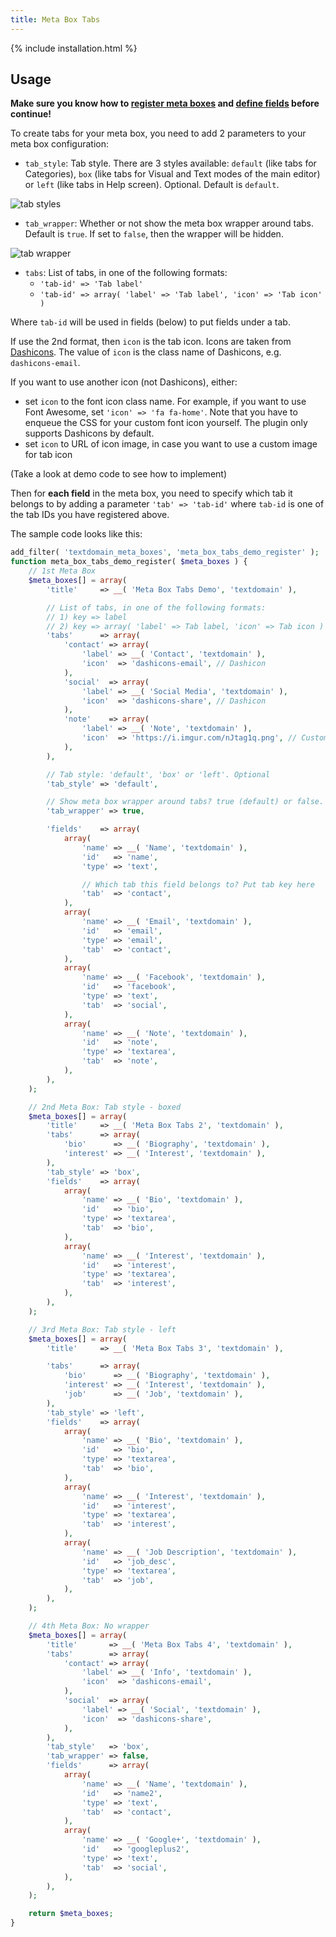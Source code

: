 ```yaml
---
title: Meta Box Tabs
---
```


{% include installation.html %}

## Usage

**Make sure you know how to [register meta boxes](/registering-meta-boxes/) and [define fields](/define-fields/) before continue!**

To create tabs for your meta box, you need to add 2 parameters to your meta box configuration:

- `tab_style`: Tab style. There are 3 styles available: `default` (like tabs for Categories), `box` (like tabs for Visual and Text modes of the main editor) or `left` (like tabs in Help screen). Optional. Default is `default`.

![tab styles](https://i.imgur.com/7Oi5dx1.jpg)

- `tab_wrapper`: Whether or not show the meta box wrapper around tabs. Default is `true`. If set to `false`, then the wrapper will be hidden.

![tab wrapper](https://i.imgur.com/IPzfyEY.jpg)

- `tabs`: List of tabs, in one of the following formats:
	- `'tab-id' => 'Tab label'`
	- `'tab-id' => array( 'label' => 'Tab label', 'icon' => 'Tab icon' )`

Where `tab-id` will be used in fields (below) to put fields under a tab.

If use the 2nd format, then `icon` is the tab icon. Icons are taken from [Dashicons](https://developer.wordpress.org/resource/dashicons/). The value of `icon` is the class name of Dashicons, e.g. `dashicons-email`.

If you want to use another icon (not Dashicons), either:

- set `icon` to the font icon class name. For example, if you want to use Font Awesome, set `'icon' => 'fa fa-home'`. Note that you have to enqueue the CSS for your custom font icon yourself. The plugin only supports Dashicons by default.
- set `icon` to URL of icon image, in case you want to use a custom image for tab icon

(Take a look at demo code to see how to implement)

Then for **each field** in the meta box, you need to specify which tab it belongs to by adding a parameter `'tab' => 'tab-id'` where `tab-id` is one of the tab IDs you have registered above.

The sample code looks like this:

```php
add_filter( 'textdomain_meta_boxes', 'meta_box_tabs_demo_register' );
function meta_box_tabs_demo_register( $meta_boxes ) {
	// 1st Meta Box
	$meta_boxes[] = array(
		'title'     => __( 'Meta Box Tabs Demo', 'textdomain' ),

		// List of tabs, in one of the following formats:
		// 1) key => label
		// 2) key => array( 'label' => Tab label, 'icon' => Tab icon )
		'tabs'      => array(
			'contact' => array(
				'label' => __( 'Contact', 'textdomain' ),
				'icon'  => 'dashicons-email', // Dashicon
			),
			'social'  => array(
				'label' => __( 'Social Media', 'textdomain' ),
				'icon'  => 'dashicons-share', // Dashicon
			),
			'note'    => array(
				'label' => __( 'Note', 'textdomain' ),
				'icon'  => 'https://i.imgur.com/nJtag1q.png', // Custom icon, using image
			),
		),

		// Tab style: 'default', 'box' or 'left'. Optional
		'tab_style' => 'default',

		// Show meta box wrapper around tabs? true (default) or false. Optional
		'tab_wrapper' => true,

		'fields'    => array(
			array(
				'name' => __( 'Name', 'textdomain' ),
				'id'   => 'name',
				'type' => 'text',

				// Which tab this field belongs to? Put tab key here
				'tab'  => 'contact',
			),
			array(
				'name' => __( 'Email', 'textdomain' ),
				'id'   => 'email',
				'type' => 'email',
				'tab'  => 'contact',
			),
			array(
				'name' => __( 'Facebook', 'textdomain' ),
				'id'   => 'facebook',
				'type' => 'text',
				'tab'  => 'social',
			),
			array(
				'name' => __( 'Note', 'textdomain' ),
				'id'   => 'note',
				'type' => 'textarea',
				'tab'  => 'note',
			),
		),
	);

	// 2nd Meta Box: Tab style - boxed
	$meta_boxes[] = array(
		'title'     => __( 'Meta Box Tabs 2', 'textdomain' ),
		'tabs'      => array(
			'bio'      => __( 'Biography', 'textdomain' ),
			'interest' => __( 'Interest', 'textdomain' ),
		),
		'tab_style' => 'box',
		'fields'    => array(
			array(
				'name' => __( 'Bio', 'textdomain' ),
				'id'   => 'bio',
				'type' => 'textarea',
				'tab'  => 'bio',
			),
			array(
				'name' => __( 'Interest', 'textdomain' ),
				'id'   => 'interest',
				'type' => 'textarea',
				'tab'  => 'interest',
			),
		),
	);

	// 3rd Meta Box: Tab style - left
	$meta_boxes[] = array(
		'title'     => __( 'Meta Box Tabs 3', 'textdomain' ),

		'tabs'      => array(
			'bio'      => __( 'Biography', 'textdomain' ),
			'interest' => __( 'Interest', 'textdomain' ),
			'job'      => __( 'Job', 'textdomain' ),
		),
		'tab_style' => 'left',
		'fields'    => array(
			array(
				'name' => __( 'Bio', 'textdomain' ),
				'id'   => 'bio',
				'type' => 'textarea',
				'tab'  => 'bio',
			),
			array(
				'name' => __( 'Interest', 'textdomain' ),
				'id'   => 'interest',
				'type' => 'textarea',
				'tab'  => 'interest',
			),
			array(
				'name' => __( 'Job Description', 'textdomain' ),
				'id'   => 'job_desc',
				'type' => 'textarea',
				'tab'  => 'job',
			),
		),
	);

	// 4th Meta Box: No wrapper
	$meta_boxes[] = array(
		'title'       => __( 'Meta Box Tabs 4', 'textdomain' ),
		'tabs'        => array(
			'contact' => array(
				'label' => __( 'Info', 'textdomain' ),
				'icon'  => 'dashicons-email',
			),
			'social'  => array(
				'label' => __( 'Social', 'textdomain' ),
				'icon'  => 'dashicons-share',
			),
		),
		'tab_style'   => 'box',
		'tab_wrapper' => false,
		'fields'      => array(
			array(
				'name' => __( 'Name', 'textdomain' ),
				'id'   => 'name2',
				'type' => 'text',
				'tab'  => 'contact',
			),
			array(
				'name' => __( 'Google+', 'textdomain' ),
				'id'   => 'googleplus2',
				'type' => 'text',
				'tab'  => 'social',
			),
		),
	);

	return $meta_boxes;
}
```
